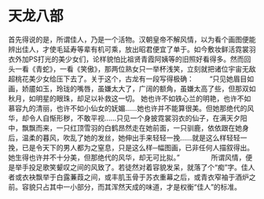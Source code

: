 # 天龙八部

首先得说的是，所谓佳人，乃是一个活物。汉朝皇帝不解风情，以为看个画图便能辨出佳人，才使毛延寿等辈有机可乘，放出昭君便宜了单于。如今敷妆鲜活霓裳羽衣外加PS打光的美少女们，论样貌怕比祖贤青霞阿姨等的旧照好看得多。然而回头一看《青蛇》，一看《笑傲》，那两位熟女只一举杯浅笑，立刻就把诸位宇宙无敌超桃花美少女给压下去了。关于这个，古龙有一段写得极确：
　　“只见她眉目如画，娇靥如玉，玲珑的嘴唇，虽嫌太大了，广阔的额角，虽嫌太高了些，但那双如秋月，如明星的眼珠，却足以补救这一切。 她也许不如铁心兰的明艳，也许不如慕容九的清丽，也许不如小仙女的妩媚……她也许并不能算很美。但她那绝代的风华，却令人自惭形秽，不敢平视……只见一个身披霓裳羽衣的仙子，在满天夕阳中，飘飘而来，一只红顶雪羽的白鹤昂然走在她前面，一只驯鹿，依依跟在她身后，温柔的暮风，吹乱了她的发丝，她伸出手来轻轻一挽……就是这么样轻轻一挽，已是令天下的男人都为之窒息，只是这么样─幅图画，已非任何人描叙得出。 她生得也许并不十分美，但那绝代的风华，却无可比拟。”
　　
　　所谓风情，便是举手投足歌笑颦叹之间的风致了。若徒然对着容貌发呆，就落了个“痴”字。佳人者或衣袂飘举于白露蒹葭之间，或丰肌玉骨于苏衣重幕之后，或青衣窄袖于酒炉之前。容貌只占其中一小部分，而其浑然天成的味道，才是权衡“佳人”的标准。
